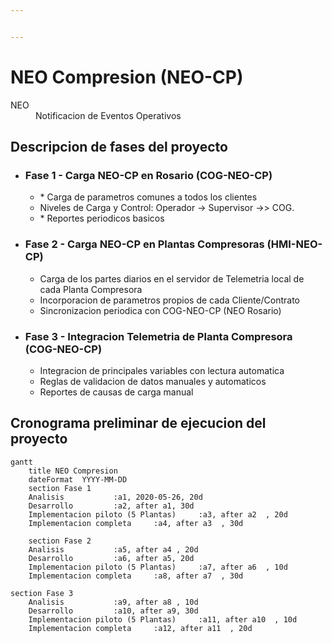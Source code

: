 ```yaml
---


---
```


<h1 id="neo-compresion-neo-cp">NEO Compresion (NEO-CP)</h1>
<dl>
<dt>NEO</dt>
<dd>Notificacion de Eventos Operativos</dd>
</dl>
<h2 id="descripcion-de-fases-del-proyecto">Descripcion de fases del proyecto</h2>
<ul>
<li>
<h3 id="fase-1---carga-neo-cp-en-rosario-cog-neo-cp">Fase 1 - Carga NEO-CP en Rosario (COG-NEO-CP)</h3><ul>
<li>
	* Carga de parametros comunes a todos los clientes</li>
<li>Niveles de Carga y Control: Operador  -&gt;  Supervisor  -&gt;> COG.</li>
<li>
	* Reportes periodicos basicos</li>
</ul>
</li>
<li>
<h3 id="fase-2----carga-neo-cp-en-plantas-compresoras-hmi-neo-cp">Fase 2  - Carga NEO-CP en Plantas Compresoras (HMI-NEO-CP)</h3>
<ul>
<li>Carga de los partes diarios en el servidor de Telemetria local de cada Planta Compresora</li>
<li>Incorporacion de parametros propios de cada Cliente/Contrato</li>
<li>Sincronizacion periodica con COG-NEO-CP (NEO Rosario)</li>
</ul>
</li>
<li>
<h3 id="fase-3---integracion-telemetria-de-planta-compresora-cog-neo-cp">Fase 3 - Integracion Telemetria de Planta Compresora (COG-NEO-CP)</h3>
<ul>
<li>Integracion de principales variables con lectura automatica</li>
<li>Reglas de validacion de datos manuales y automaticos</li>
<li>Reportes de causas de carga manual</li>
</ul>
</li>
</ul>
<h2 id="cronograma-preliminar-de-ejecucion-del-pr

## Cronograma preliminar de ejecucion del proyecto

```mermaid
gantt
    title NEO Compresion
    dateFormat  YYYY-MM-DD
    section Fase 1
    Analisis           :a1, 2020-05-26, 20d
    Desarrollo         :a2, after a1, 30d
    Implementacion piloto (5 Plantas)     :a3, after a2  , 20d
    Implementacion completa     :a4, after a3  , 30d

    section Fase 2
    Analisis           :a5, after a4 , 20d
    Desarrollo         :a6, after a5, 20d
    Implementacion piloto (5 Plantas)     :a7, after a6  , 10d
    Implementacion completa     :a8, after a7  , 30d

section Fase 3
    Analisis           :a9, after a8 , 10d
    Desarrollo         :a10, after a9, 30d
    Implementacion piloto (5 Plantas)     :a11, after a10  , 10d
    Implementacion completa     :a12, after a11  , 20d

```

<!--stackedit_data:
eyJoaXN0b3J5IjpbMjQwNDcyNTE0XX0=
-->